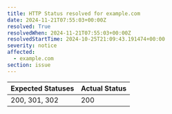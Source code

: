 ```yaml
---
title: HTTP Status resolved for example.com
date: 2024-11-21T07:55:03+00:00Z
resolved: True
resolvedWhen: 2024-11-21T07:55:03+00:00Z
resolvedStartTime: 2024-10-25T21:09:43.191474+00:00
severity: notice
affected:
  - example.com
section: issue
---
```


| Expected Statuses | Actual Status  |
|-------------------|----------------|
| 200, 301, 302 | 200 |
